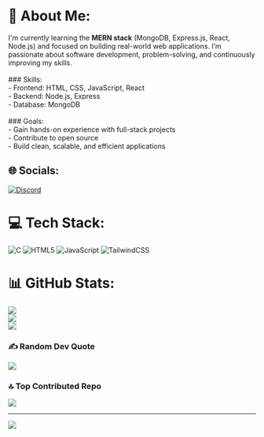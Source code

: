 # 💫 About Me:
I'm currently learning the **MERN stack** (MongoDB, Express.js, React, Node.js) and focused on building real-world web applications. I’m passionate about software development, problem-solving, and continuously improving my skills.<br><br>### Skills:<br>- Frontend: HTML, CSS, JavaScript, React<br>- Backend: Node.js, Express<br>- Database: MongoDB<br><br>### Goals:<br>- Gain hands-on experience with full-stack projects  <br>- Contribute to open source  <br>- Build clean, scalable, and efficient applications<br>


## 🌐 Socials:
[![Discord](https://img.shields.io/badge/Discord-%237289DA.svg?logo=discord&logoColor=white)](https://discord.gg/https://discord.gg/bJspGpgWzN) 

# 💻 Tech Stack:
![C](https://img.shields.io/badge/c-%2300599C.svg?style=for-the-badge&logo=c&logoColor=white) ![HTML5](https://img.shields.io/badge/html5-%23E34F26.svg?style=for-the-badge&logo=html5&logoColor=white) ![JavaScript](https://img.shields.io/badge/javascript-%23323330.svg?style=for-the-badge&logo=javascript&logoColor=%23F7DF1E) ![TailwindCSS](https://img.shields.io/badge/tailwindcss-%2338B2AC.svg?style=for-the-badge&logo=tailwind-css&logoColor=white)
# 📊 GitHub Stats:
![](https://github-readme-stats.vercel.app/api?username=Aryan-og&theme=dark&hide_border=false&include_all_commits=false&count_private=false)<br/>
![](https://nirzak-streak-stats.vercel.app/?user=Aryan-og&theme=dark&hide_border=false)<br/>
![](https://github-readme-stats.vercel.app/api/top-langs/?username=Aryan-og&theme=dark&hide_border=false&include_all_commits=false&count_private=false&layout=compact)

### ✍️ Random Dev Quote
![](https://quotes-github-readme.vercel.app/api?type=horizontal&theme=dark)

### 🔝 Top Contributed Repo
![](https://github-contributor-stats.vercel.app/api?username=Aryan-og&limit=5&theme=dark&combine_all_yearly_contributions=true)

---
[![](https://visitcount.itsvg.in/api?id=Aryan-og&icon=0&color=0)](https://visitcount.itsvg.in)

<!-- Proudly created with GPRM ( https://gprm.itsvg.in ) -->